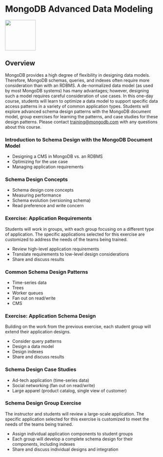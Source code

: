 # MongoDB Advanced Data Modeling

<img src="img/mongodb-university-logo.png" class="floatright single" style="width: 100px">

## Overview

MongoDB provides a high degree of flexibility in designing data models. Therefore, MongoDB schemas, queries, and indexes often require more consideration than with an RDBMS. A de-normalized data model (as used by most MongoDB systems) has many advantages; however, designing such a model requires careful consideration of use cases. In this one-day course, students will learn to optimize a data model to support specific data access patterns in a variety of common application types. Students will explore advanced schema design patterns with the MongoDB document model, group exercises for learning the patterns, and case studies for these design patterns. Please contact <a href="mailto:training@mongodb.com">training@mongodb.com</a> with any questions about this course.

### Introduction to Schema Design with the MongoDB Document Model

* Designing a CMS in MongoDB vs. an RDBMS
* Optimizing for the use case
* Managing application requirements

### Schema Design Concepts

* Schema design core concepts
* Measuring performance
* Schema evolution (versioning schema)
* Read preference and write concern

### Exercise: Application Requirements

Students will work in groups, with each group focusing on a different type of application. The specific applications selected for this exercise are customized to address the needs of the teams being trained.

* Review high-level application requirements
* Translate requirements to low-level design considerations
* Share and discuss results


### Common Schema Design Patterns

* Time-series data
* Trees
* Worker queues
* Fan out on read/write
* CMS

### Exercise: Application Schema Design

Building on the work from the previous exercise, each student group will extend their application designs.

* Consider query patterns
* Design a data model
* Design indexes
* Share and discuss results

### Schema Design Case Studies

* Ad-tech application (time-series data)
* Social networking (fan out on read/write)
* Large apparel (product catalog, single view of customer)

### Schema Design Group Exercise

The instructor and students will review a large-scale application. The specific application selected for this exercise is customized to meet the needs of the teams being trained.

* Assign individual application components to student groups
* Each group will develop a complete schema design for their components, including indexes
* Share and discuss individual designs and integration


<style>#resources_table{display:none;}</style>
